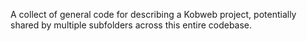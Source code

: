 A collect of general code for describing a Kobweb project, potentially shared by multiple subfolders across this entire
codebase.